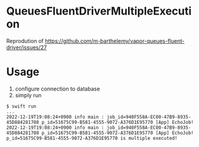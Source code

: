 # QueuesFluentDriverMultipleExecution

Reprodution of https://github.com/m-barthelemy/vapor-queues-fluent-driver/issues/27

# Usage

1. configure connection to database
2. simply run

```
$ swift run
...
2022-12-19T19:08:24+0900 info main : job_id=940F558A-EC00-47B9-8935-45D884281708 p_id=51675C99-B581-4555-9072-A376D1E95770 [App] EchoJob!
2022-12-19T19:08:24+0900 info main : job_id=940F558A-EC00-47B9-8935-45D884281708 p_id=51675C99-B581-4555-9072-A376D1E95770 [App] EchoJob!
p_id=51675C99-B581-4555-9072-A376D1E95770 is multiple executed!
```
